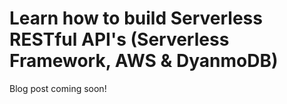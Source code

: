 # Learn how to build Serverless RESTful API's (Serverless Framework, AWS & DyanmoDB)

Blog post coming soon!
